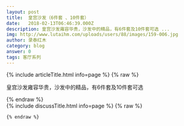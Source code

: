 ```yaml
---
layout: post
title:  皇宫沙发（6件套 、10件套）
date:   2018-02-13T06:46:39.000Z
description: 皇宫沙发雍容华贵，沙发中的精品，有6件套及10件套可选 ...
img: http://www.lutaihm.com/uploads/users/88/images/159-006.jpg
author: 录泰红木
category: blog
answer: 0
tags: 客厅系列
---
```

<div class="article-root">
  <div class="article">
    {% include articleTitle.html info=page %}
    {% raw %}
    <div class="article-content"><p>皇宫沙发雍容华贵，沙发中的精品，有6件套及10件套可选&nbsp;</p>
</div>
    {% endraw %}
  </div>

  <div class="discuss-wrapper">
    {% include discussTitle.html info=page %}
    {% raw %}
    
    {% endraw %}
  </div>
<div>
